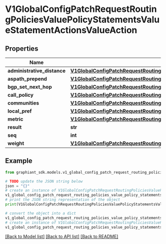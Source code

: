 # V1GlobalConfigPatchRequestRoutingPoliciesValuePolicyStatementsValueStatementActionsValueAction


## Properties

Name | Type | Description | Notes
------------ | ------------- | ------------- | -------------
**administrative_distance** | [**V1GlobalConfigPatchRequestRoutingPoliciesValuePolicyStatementsValueStatementActionsValueActionAdministrativeDistance**](V1GlobalConfigPatchRequestRoutingPoliciesValuePolicyStatementsValueStatementActionsValueActionAdministrativeDistance.md) |  | [optional] 
**aspath_prepend** | [**V1GlobalConfigPatchRequestRoutingPoliciesValuePolicyStatementsValueStatementActionsValueActionAspathPrepend**](V1GlobalConfigPatchRequestRoutingPoliciesValuePolicyStatementsValueStatementActionsValueActionAspathPrepend.md) |  | [optional] 
**bgp_set_next_hop** | [**V1GlobalConfigPatchRequestRoutingPoliciesValuePolicyStatementsValueStatementActionsValueActionBgpSetNextHop**](V1GlobalConfigPatchRequestRoutingPoliciesValuePolicyStatementsValueStatementActionsValueActionBgpSetNextHop.md) |  | [optional] 
**call_policy** | [**V1GlobalConfigPatchRequestRoutingPoliciesValuePolicyStatementsValueStatementActionsValueActionCallPolicy**](V1GlobalConfigPatchRequestRoutingPoliciesValuePolicyStatementsValueStatementActionsValueActionCallPolicy.md) |  | [optional] 
**communities** | [**V1GlobalConfigPatchRequestRoutingPoliciesValuePolicyStatementsValueStatementActionsValueActionCommunities**](V1GlobalConfigPatchRequestRoutingPoliciesValuePolicyStatementsValueStatementActionsValueActionCommunities.md) |  | [optional] 
**local_pref** | [**V1GlobalConfigPatchRequestRoutingPoliciesValuePolicyStatementsValueStatementActionsValueActionLocalPref**](V1GlobalConfigPatchRequestRoutingPoliciesValuePolicyStatementsValueStatementActionsValueActionLocalPref.md) |  | [optional] 
**metric** | [**V1GlobalConfigPatchRequestRoutingPoliciesValuePolicyStatementsValueStatementActionsValueActionMetric**](V1GlobalConfigPatchRequestRoutingPoliciesValuePolicyStatementsValueStatementActionsValueActionMetric.md) |  | [optional] 
**result** | **str** |  | [optional] 
**seq** | **int** |  | [optional] 
**weight** | [**V1GlobalConfigPatchRequestRoutingPoliciesValuePolicyStatementsValueStatementActionsValueActionWeight**](V1GlobalConfigPatchRequestRoutingPoliciesValuePolicyStatementsValueStatementActionsValueActionWeight.md) |  | [optional] 

## Example

```python
from graphiant_sdk.models.v1_global_config_patch_request_routing_policies_value_policy_statements_value_statement_actions_value_action import V1GlobalConfigPatchRequestRoutingPoliciesValuePolicyStatementsValueStatementActionsValueAction

# TODO update the JSON string below
json = "{}"
# create an instance of V1GlobalConfigPatchRequestRoutingPoliciesValuePolicyStatementsValueStatementActionsValueAction from a JSON string
v1_global_config_patch_request_routing_policies_value_policy_statements_value_statement_actions_value_action_instance = V1GlobalConfigPatchRequestRoutingPoliciesValuePolicyStatementsValueStatementActionsValueAction.from_json(json)
# print the JSON string representation of the object
print(V1GlobalConfigPatchRequestRoutingPoliciesValuePolicyStatementsValueStatementActionsValueAction.to_json())

# convert the object into a dict
v1_global_config_patch_request_routing_policies_value_policy_statements_value_statement_actions_value_action_dict = v1_global_config_patch_request_routing_policies_value_policy_statements_value_statement_actions_value_action_instance.to_dict()
# create an instance of V1GlobalConfigPatchRequestRoutingPoliciesValuePolicyStatementsValueStatementActionsValueAction from a dict
v1_global_config_patch_request_routing_policies_value_policy_statements_value_statement_actions_value_action_from_dict = V1GlobalConfigPatchRequestRoutingPoliciesValuePolicyStatementsValueStatementActionsValueAction.from_dict(v1_global_config_patch_request_routing_policies_value_policy_statements_value_statement_actions_value_action_dict)
```
[[Back to Model list]](../README.md#documentation-for-models) [[Back to API list]](../README.md#documentation-for-api-endpoints) [[Back to README]](../README.md)


